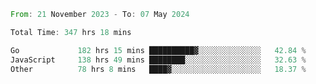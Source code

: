 <!--START_SECTION:waka-->

```rust
From: 21 November 2023 - To: 07 May 2024

Total Time: 347 hrs 18 mins

Go             182 hrs 15 mins ██████████▓░░░░░░░░░░░░░░   42.84 %
JavaScript     138 hrs 49 mins ████████░░░░░░░░░░░░░░░░░   32.63 %
Other          78 hrs 8 mins   ████▓░░░░░░░░░░░░░░░░░░░░   18.37 %
```

<!--END_SECTION:waka-->
